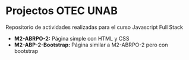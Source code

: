 # Projectos OTEC UNAB

Repositorio de actividades realizadas para el curso Javascript Full Stack

* **M2-ABRPO-2:** Página simple con HTML y CSS
* **M2-ABP-2-Bootstrap:** Página similar a M2-ABRPO-2 pero con bootstrap
